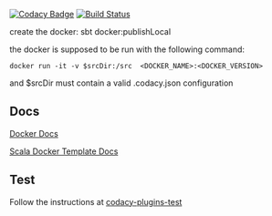 [![Codacy Badge](https://api.codacy.com/project/badge/f05554b8bca04bf3b428c7c265ead432)](https://www.codacy.com/app/Codacy/codacy-jshint)
[![Build Status](https://circleci.com/gh/codacy/codacy-jshint.svg?style=shield&circle-token=:circle-token)](https://circleci.com/gh/codacy/codacy-jshint)

create the docker: sbt docker:publishLocal

the docker is supposed to be run with the following command:

```
docker run -it -v $srcDir:/src  <DOCKER_NAME>:<DOCKER_VERSION>
```

and $srcDir must contain a valid .codacy.json configuration

## Docs

[Docker Docs](http://docs.codacy.com/v1.0/docs/tool-developer-guide)

[Scala Docker Template Docs](http://docs.codacy.com/v1.0/docs/tool-developer-guide-scala)

## Test

Follow the instructions at [codacy-plugins-test](https://github.com/codacy/codacy-plugins-test/blob/master/README.md#test-definition)
